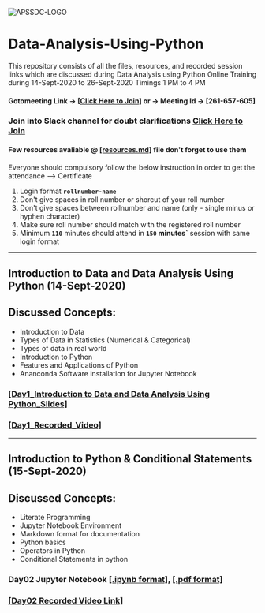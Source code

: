 ![APSSDC-LOGO](https://drive.google.com/uc?export=download&id=15AKQ6_-BixW4K6mL6RPphF5EKXqYF2zj)

# Data-Analysis-Using-Python

This repository consists of all the files, resources, and recorded session links which are discussed during Data Analysis using Python Online Training during 14-Sept-2020 to 26-Sept-2020 Timings 1 PM to 4 PM

#### Gotomeeting Link → [[Click Here to Join]](https://www.gotomeet.me/18fh5a0306kvsr) or → Meeting Id → [261-657-605]
### Join into Slack channel for doubt clarifications [Click Here to Join](https://join.slack.com/t/apssdc-community/shared_invite/zt-gxi128ev-AXD~7dgejDOFSMdROkN5RQ)

<!--
### Join into Slack channel for doubt clarifications [Click Here to Join](https://join.slack.com/t/apssdc-community/shared_invite/zt-gxi128ev-AXD~7dgejDOFSMdROkN5RQ)

#### APSSDC-ML-Datasets → [[Click Here]](https://github.com/AP-State-Skill-Development-Corporation/Datasets)
-->
#### Few resources avaliable @ [[resources.md]](resources.md) file don't forget to use them

Everyone should compulsory follow the below instruction in order to get the attendance --> Certificate

1. Login format **`rollnumber-name`**
2. Don't give spaces in roll number or shorcut of your roll number
3. Don't give spaces between rollnumber and name (only - single minus or hyphen character)
4. Make sure roll number should match with the registered roll number
5. Minimum **`110`** minutes should attend in **`150` minutes`** session with same login format
*********************

## Introduction to Data and Data Analysis Using Python (14-Sept-2020)
## Discussed Concepts:

- Introduction to Data
- Types of Data in Statistics (Numerical & Categorical)
- Types of data in real world
- Introduction to Python
- Features and Applications of Python
- Ananconda Software installation for Jupyter Notebook

### [[Day1_Introduction to Data and Data Analysis Using Python_Slides]](Day01_14Sept2020/Day1_Introduction_Slides.pdf)
### [[Day1_Recorded_Video]](https://transcripts.gotomeeting.com/#/s/24399d86eaab3cd53da44d6879b6adc0e7a7a79f55c536d624236382b61fedff)

******************************************************

## Introduction to Python & Conditional Statements (15-Sept-2020)

## Discussed Concepts:
- Literate Programming
- Jupyter Notebook Environment
- Markdown format for documentation
- Python basics
- Operators in Python
- Conditional Statements in python

### Day02 Jupyter Notebook [[.ipynb format]](Day02_15Sept2020/Day02_15Sept2020.ipynb), [[.pdf format]](Day02_15Sept2020/Day02_15Sept2020.pdf)
### [[Day02 Recorded Video Link]](https://transcripts.gotomeeting.com/#/s/438a04908953524b94fd84a9c5a4ca6e73f942f9b0421d86a812b351430f1c5a)
